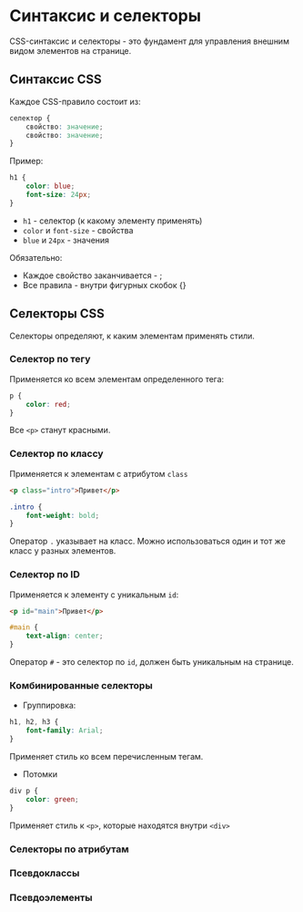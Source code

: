 # Синтаксис и селекторы #

CSS-синтаксис и селекторы - это фундамент для управления внешним видом элементов на странице.

## Синтаксис CSS ##

Каждое CSS-правило состоит из:

````css
селектор {
    свойство: значение;
    свойство: значение;
}
````

Пример:

````css
h1 {
    color: blue;
    font-size: 24px;
}
````

* `h1` - селектор (к какому элементу применять)
* `color` и `font-size` - свойства
* `blue` и `24px` - значения

Обязательно:

* Каждое свойство заканчивается - ;
* Все правила - внутри фигурных скобок {}

## Селекторы CSS ##

Селекторы определяют, к каким элементам применять стили.

### Селектор по тегу ###

Применяется ко всем элементам определенного тега:

````css
p {
    color: red;
}
````

Все `<p>` станут красными.

### Селектор по классу ###

Применяется к элементам с атрибутом `class`

````html
<p class="intro">Привет</p>
````

````css
.intro {
    font-weight: bold;
}
````

Оператор `.` указывает на класс. Можно использоваться один и тот же класс у разных элементов.

### Селектор по ID ###

Применяется к элементу с уникальным `id`:

````html
<p id="main">Привет</p>
````

````css
#main {
    text-align: center;
}
````

Оператор `#` - это селектор по `id`, должен быть уникальным на странице.

### Комбинированные селекторы ###

* Группировка:

````css
h1, h2, h3 {
    font-family: Arial;
}
````

Применяет стиль ко всем перечисленным тегам.

* Потомки

````css
div p {
    color: green;
}
````

Применяет стиль к `<p>`, которые находятся внутри `<div>`

### Селекторы по атрибутам ###

### Псевдоклассы ###

### Псевдоэлементы ###
